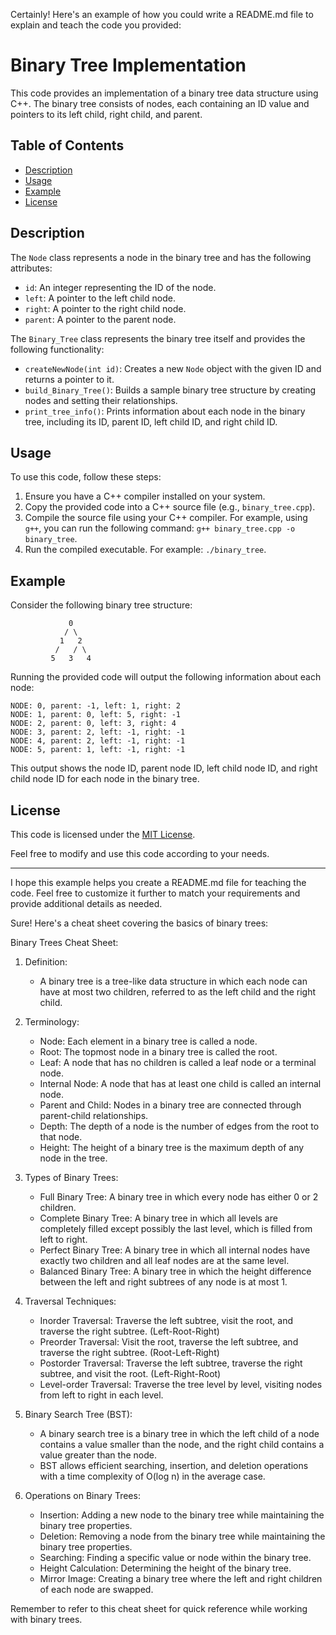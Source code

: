 Certainly! Here's an example of how you could write a README.md file to explain and teach the code you provided:

# Binary Tree Implementation

This code provides an implementation of a binary tree data structure using C++. The binary tree consists of nodes, each containing an ID value and pointers to its left child, right child, and parent.

## Table of Contents

- [Description](#description)
- [Usage](#usage)
- [Example](#example)
- [License](#license)

## Description

The `Node` class represents a node in the binary tree and has the following attributes:

- `id`: An integer representing the ID of the node.
- `left`: A pointer to the left child node.
- `right`: A pointer to the right child node.
- `parent`: A pointer to the parent node.

The `Binary_Tree` class represents the binary tree itself and provides the following functionality:

- `createNewNode(int id)`: Creates a new `Node` object with the given ID and returns a pointer to it.
- `build_Binary_Tree()`: Builds a sample binary tree structure by creating nodes and setting their relationships.
- `print_tree_info()`: Prints information about each node in the binary tree, including its ID, parent ID, left child ID, and right child ID.

## Usage

To use this code, follow these steps:

1. Ensure you have a C++ compiler installed on your system.
2. Copy the provided code into a C++ source file (e.g., `binary_tree.cpp`).
3. Compile the source file using your C++ compiler. For example, using `g++`, you can run the following command: `g++ binary_tree.cpp -o binary_tree`.
4. Run the compiled executable. For example: `./binary_tree`.

## Example

Consider the following binary tree structure:

```
             0
            / \
           1   2
          /   / \
         5   3   4
```

Running the provided code will output the following information about each node:

```
NODE: 0, parent: -1, left: 1, right: 2
NODE: 1, parent: 0, left: 5, right: -1
NODE: 2, parent: 0, left: 3, right: 4
NODE: 3, parent: 2, left: -1, right: -1
NODE: 4, parent: 2, left: -1, right: -1
NODE: 5, parent: 1, left: -1, right: -1
```

This output shows the node ID, parent node ID, left child node ID, and right child node ID for each node in the binary tree.

## License

This code is licensed under the [MIT License](LICENSE).

Feel free to modify and use this code according to your needs.

---

I hope this example helps you create a README.md file for teaching the code. Feel free to customize it further to match your requirements and provide additional details as needed.



Sure! Here's a cheat sheet covering the basics of binary trees:

Binary Trees Cheat Sheet:

1. Definition:
   - A binary tree is a tree-like data structure in which each node can have at most two children, referred to as the left child and the right child.

2. Terminology:
   - Node: Each element in a binary tree is called a node.
   - Root: The topmost node in a binary tree is called the root.
   - Leaf: A node that has no children is called a leaf node or a terminal node.
   - Internal Node: A node that has at least one child is called an internal node.
   - Parent and Child: Nodes in a binary tree are connected through parent-child relationships.
   - Depth: The depth of a node is the number of edges from the root to that node.
   - Height: The height of a binary tree is the maximum depth of any node in the tree.

3. Types of Binary Trees:
   - Full Binary Tree: A binary tree in which every node has either 0 or 2 children.
   - Complete Binary Tree: A binary tree in which all levels are completely filled except possibly the last level, which is filled from left to right.
   - Perfect Binary Tree: A binary tree in which all internal nodes have exactly two children and all leaf nodes are at the same level.
   - Balanced Binary Tree: A binary tree in which the height difference between the left and right subtrees of any node is at most 1.

4. Traversal Techniques:
   - Inorder Traversal: Traverse the left subtree, visit the root, and traverse the right subtree. (Left-Root-Right)
   - Preorder Traversal: Visit the root, traverse the left subtree, and traverse the right subtree. (Root-Left-Right)
   - Postorder Traversal: Traverse the left subtree, traverse the right subtree, and visit the root. (Left-Right-Root)
   - Level-order Traversal: Traverse the tree level by level, visiting nodes from left to right in each level.

5. Binary Search Tree (BST):
   - A binary search tree is a binary tree in which the left child of a node contains a value smaller than the node, and the right child contains a value greater than the node.
   - BST allows efficient searching, insertion, and deletion operations with a time complexity of O(log n) in the average case.

6. Operations on Binary Trees:
   - Insertion: Adding a new node to the binary tree while maintaining the binary tree properties.
   - Deletion: Removing a node from the binary tree while maintaining the binary tree properties.
   - Searching: Finding a specific value or node within the binary tree.
   - Height Calculation: Determining the height of the binary tree.
   - Mirror Image: Creating a binary tree where the left and right children of each node are swapped.

Remember to refer to this cheat sheet for quick reference while working with binary trees.
